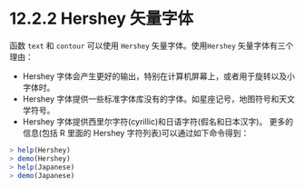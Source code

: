 # 12.2.2 Hershey 矢量字体

 函数 `text` 和 `contour` 可以使用 `Hershey` 矢量字体。使用`Hershey` 矢量字体有三个理由：

* Hershey 字体会产生更好的输出，特别在计算机屏幕上，或者用于旋转以及小字体时。
* Hershey 字体提供一些标准字体库没有的字体。如星座记号，地图符号和天文学符号。
* Hershey 字体提供西里尔字符(cyrillic)和日语字符(假名和日本汉字)。 更多的信息(包括 R 里面的 Hershey 字符列表)可以通过如下命令得到：

```R
> help(Hershey)
> demo(Hershey)
> help(Japanese)
> demo(Japanese)
```